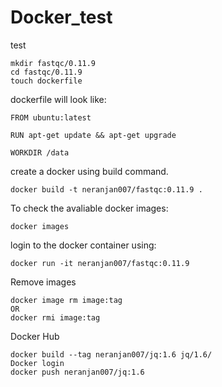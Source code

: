 # Docker_test   

test

```
mkdir fastqc/0.11.9
cd fastqc/0.11.9 
touch dockerfile
```

dockerfile will look like:
```
FROM ubuntu:latest

RUN apt-get update && apt-get upgrade 

WORKDIR /data
```

create a docker using build command. 
```
docker build -t neranjan007/fastqc:0.11.9 .
``` 

To check the avaliable docker images:  
```
docker images
``` 


login to the docker container using:  
```
docker run -it neranjan007/fastqc:0.11.9
``` 

Remove images   
```
docker image rm image:tag
OR 
docker rmi image:tag
```  

Docker Hub  
```
docker build --tag neranjan007/jq:1.6 jq/1.6/
Docker login 
docker push neranjan007/jq:1.6
```  

